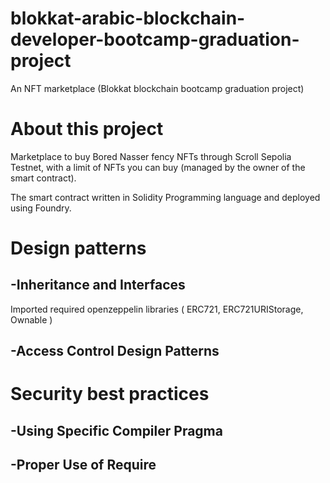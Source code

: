 # blokkat-arabic-blockchain-developer-bootcamp-graduation-project
An NFT marketplace (Blokkat blockchain bootcamp graduation project)

# About this project
Marketplace to buy Bored Nasser fency NFTs through Scroll Sepolia Testnet, with a limit of NFTs you can buy (managed by the owner of the smart contract).

The smart contract written in Solidity Programming language and deployed using Foundry.

# Design patterns


  -Inheritance and Interfaces
  -
  Imported required openzeppelin libraries ( ERC721, ERC721URIStorage, Ownable )
  
  
  -Access Control Design Patterns
  -
  

# Security best practices


  -Using Specific Compiler Pragma
  -
  

  -Proper Use of Require
  -
